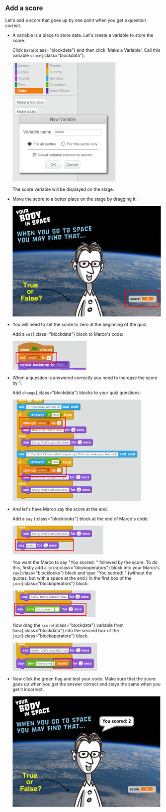 ## Add a score

Let's add a score that goes up by one point when you get a question correct. 



+ A variable is a place to store data. Let's create a variable to store the score. 

	Click `Data`{:class="blockdata"} and then click 'Make a Variable'. Call this variable `score`{:class="blockdata"}.

	![screenshot](images/space-body-score-variable.png)

	The score variable will be displayed on the stage. 

+ Move the score to a better place on the stage by dragging it:

	![screenshot](images/space-body-score-stage.png)

+ You will need to set the score to zero at the beginning of the quiz. 

	Add a `set`{:class="blockdata"} block to Marco's code:

	![screenshot](images/space-body-set-score-0.png)

+ When a question is answered correctly you need to increase the score by 1. 

	Add `change`{:class="blockdata"} blocks to your quiz questions:

	![screenshot](images/space-body-score-1.png)

+ And let's have Marco say the score at the end. 

	Add a `say` {:class="blocklooks"} block at the end of Marco's code:

	![screenshot](images/space-body-say.png)

	You want the Marco to say "You scored: " followed by the score. To do this, firstly add a `join`{:class="blockoperators"} block into your Marco's `say`{:class="blocklooks"} block and type "You scored: " (without the quotes, but with a space at the end.) in the first box of the `join`{:class="blockoperators"} block:

	![screenshot](images/space-body-join.png)

	Now drag the `score`{:class="blockdata"} variable from `Data`{:class="blockdata"} into the second box of the `join`{:class="blockoperators"} block. 

	![screenshot](images/space-body-show-score.png)


+ Now click the green flag and test your code. Make sure that the score goes up when you get the answer correct and stays the same when you get it incorrect. 

	![screenshot](images/space-body-say-score.png)





